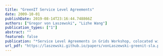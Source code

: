 ```yaml
---
title: "GreenIT Service Level Agreements"
date: 2009-10-01
publishDate: 2019-08-14T23:16:44.748866Z
authors: ["Gregor von Laszewski", "Lizhe Wang"]
publication_types: ["1"]
abstract: ""
featured: false
publication: "*Service Level Agreements in Grids Workshop, colocated with IEEE/ACM Grid 2009 Conference*"
url_pdf: "https://laszewski.github.io/papers/vonLaszewski-greenit-sla.pdf"
---
```


